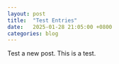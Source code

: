 ```yaml
---
layout: post
title:  "Test Entries"
date:   2025-01-28 21:05:00 +0800
categories: blog
---
```

Test a new post. This is a test.